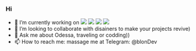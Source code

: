 ### Hi 

<!--
**Maryna-Kamenna/maryna-kamenna** is a ✨ _special_ ✨ repository because its `README.md` (this file) appears on your GitHub profile.

Here are some ideas to get you started:-->

- 🔭 I’m currently working on <img src="https://img.icons8.com/ios/50/000000/javascript--v2.png"/> <img src="https://img.icons8.com/ios/50/000000/react-native--v2.png"/> <img src="https://img.icons8.com/ios-filled/50/000000/html-5--v1.png"/>  <img src="https://img.icons8.com/ios-filled/50/000000/css-filetype.png"/> 
- 👯 I’m looking to collaborate with disainers to make your projects revive)
- 💬 Ask me about Odessa, traveling or codding))
- 📫 How to reach me: massage me at Telegram: @blonDev

